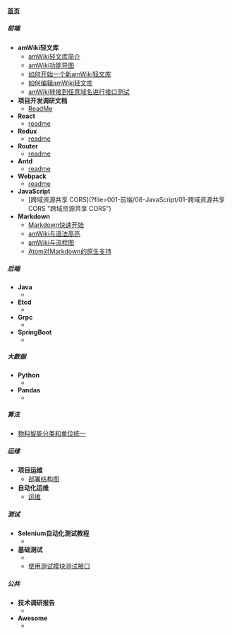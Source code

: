 
#### [首页](?file=home-首页)

##### 前端
- **amWiki轻文库**
    - [amWiki轻文库简介](?file=001-前端/00-amWiki轻文库/001-amWiki轻文库简介 "amWiki轻文库简介")
    - [amWiki功能导图](?file=001-前端/00-amWiki轻文库/02-amWiki功能导图 "amWiki功能导图")
    - [如何开始一个新amWiki轻文库](?file=001-前端/00-amWiki轻文库/03-如何开始一个新amWiki轻文库 "如何开始一个新amWiki轻文库")
    - [如何编辑amWiki轻文库](?file=001-前端/00-amWiki轻文库/04-如何编辑amWiki轻文库 "如何编辑amWiki轻文库")
    - [amWiki转接到任意域名进行接口测试](?file=001-前端/00-amWiki轻文库/07-amWiki转接到任意域名进行接口测试 "amWiki转接到任意域名进行接口测试")
- **项目开发调研文档**
    - [ReadMe](?file=001-前端/01-项目开发调研文档/00-ReadMe "ReadMe")
- **React**
    - [readme](?file=001-前端/02-React/01-readme "readme")
- **Redux**
    - [readme](?file=001-前端/03-Redux/01-readme "readme")
- **Router**
    - [readme](?file=001-前端/04-Router/01-readme "readme")
- **Antd**
    - [readme](?file=001-前端/05-Antd/01-readme "readme")
- **Webpack**
    - [readme](?file=001-前端/07-Webpack/01-readme "readme")
- **JavaScript**
    - [跨域资源共享 CORS](?file=001-前端/08-JavaScript/01-跨域资源共享 CORS "跨域资源共享 CORS")
- **Markdown**
    - [Markdown快速开始](?file=001-前端/09-Markdown/01-Markdown快速开始 "Markdown快速开始")
    - [amWiki与语法高亮](?file=001-前端/09-Markdown/02-amWiki与语法高亮 "amWiki与语法高亮")
    - [amWiki与流程图](?file=001-前端/09-Markdown/03-amWiki与流程图 "amWiki与流程图")
    - [Atom对Markdown的原生支持](?file=001-前端/09-Markdown/05-Atom对Markdown的原生支持 "Atom对Markdown的原生支持")

##### 后端
- **Java**
    - [](?file=002-后端/001-Java/001- "")
- **Etcd**
    - [](?file=002-后端/002-Etcd/001- "")
- **Grpc**
    - [](?file=002-后端/003-Grpc/001- "")
- **SpringBoot**
    - [](?file=002-后端/004-SpringBoot/001- "")

##### 大数据
- **Python**
    - [](?file=003-大数据/001-Python/001- "")
- **Pandas**
    - [](?file=003-大数据/002-Pandas/001- "")

##### 算法
- [物料智能分类和单位统一](?file=004-算法/001-物料智能分类和单位统一 "物料智能分类和单位统一")

##### 运维
- **项目运维**
    - [部署结构图](?file=005-运维/001-项目运维/001-部署结构图 "部署结构图")
- **自动化运维**
    - [运维](?file=005-运维/002-自动化运维/001-运维 "运维")

##### 测试
- **Selenium自动化测试教程**
    - [](?file=006-测试/001-Selenium自动化测试教程/001- "")
- **基础测试**
    - [](?file=006-测试/002-基础测试/001- "")
    - [使用测试模块测试接口](?file=006-测试/002-基础测试/06-使用测试模块测试接口 "使用测试模块测试接口")

##### 公共
- **技术调研报告**
    - [](?file=007-公共/001-技术调研报告/001- "")
- **Awesome**
    - [](?file=007-公共/002-Awesome/001- "")
